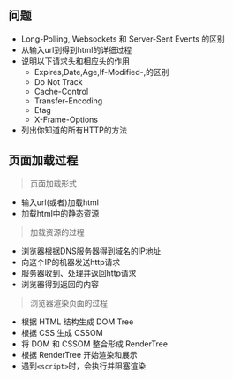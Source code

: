 ## 问题

- Long-Polling, Websockets 和 Server-Sent Events 的区别
- 从输入url到得到html的详细过程
- 说明以下请求头和相应头的作用
	- Expires,Date,Age,If-Modified-,的区别
	- Do Not Track
	- Cache-Control
	- Transfer-Encoding
	- Etag
	- X-Frame-Options
- 列出你知道的所有HTTP的方法

## 页面加载过程

> 页面加载形式

- 输入url(或者)加载html
- 加载html中的静态资源

> 加载资源的过程

- 浏览器根据DNS服务器得到域名的IP地址
- 向这个IP的机器发送http请求
- 服务器收到、处理并返回http请求
- 浏览器得到返回的内容

> 浏览器渲染页面的过程

- 根据 HTML 结构生成 DOM Tree
- 根据 CSS 生成 CSSOM
- 将 DOM 和 CSSOM 整合形成 RenderTree
- 根据 RenderTree 开始渲染和展示
- 遇到`<script>`时，会执行并阻塞渲染
